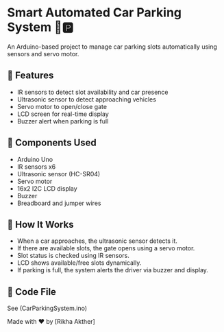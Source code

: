 # Smart Automated Car Parking System 🚗🅿️

An Arduino-based project to manage car parking slots automatically using sensors and servo motor.

## 🎯 Features
- IR sensors to detect slot availability and car presence
- Ultrasonic sensor to detect approaching vehicles
- Servo motor to open/close gate
- LCD screen for real-time display
- Buzzer alert when parking is full


## 🧰 Components Used
- Arduino Uno
- IR sensors x6
- Ultrasonic sensor (HC-SR04)
- Servo motor
- 16x2 I2C LCD display
- Buzzer
- Breadboard and jumper wires

## 🧠 How It Works
- When a car approaches, the ultrasonic sensor detects it.
- If there are available slots, the gate opens using a servo motor.
- Slot status is checked using IR sensors.
- LCD shows available/free slots dynamically.
- If parking is full, the system alerts the driver via buzzer and display.

## 📁 Code File
See (CarParkingSystem.ino)



Made with ❤️ by [Rikha Akther]
